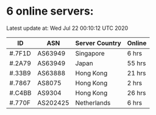 # 6 online servers:

Latest update at: Wed Jul 22 00:10:12 UTC 2020

| ID | ASN | Server Country | Online |
| -- | --- | -------------- | ------ |
| #.7F1D | AS63949 | Singapore | 6 hrs |
| #.2A79 | AS63949 | Japan | 55 hrs |
| #.33B9 | AS63888 | Hong Kong | 21 hrs |
| #.7867 | AS8075 | Hong Kong | 2 hrs |
| #.C4BB | AS9304 | Hong Kong | 26 hrs |
| #.770F | AS202425 | Netherlands | 6 hrs |

